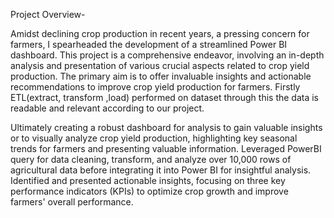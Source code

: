 Project Overview-

Amidst declining crop production in recent years, a pressing concern for farmers, I spearheaded the development of a streamlined Power BI dashboard.
This project is a comprehensive endeavor, involving an in-depth analysis and presentation of various crucial aspects related to crop yield production. The primary aim is to offer invaluable insights and actionable recommendations to improve crop yield production for farmers. 
Firstly ETL(extract, transform ,load) performed on dataset through this the data is readable and relevant according to our project. 

Ultimately creating a robust dashboard for analysis to gain valuable insights or to visually analyze crop yield production, highlighting key seasonal trends for farmers and presenting valuable information.
Leveraged PowerBI query for data cleaning, transform, and analyze over 10,000 rows of agricultural data before integrating it into Power BI for insightful analysis.
Identified and presented actionable insights, focusing on three key performance indicators (KPIs) to optimize crop growth and improve farmers' overall performance.
